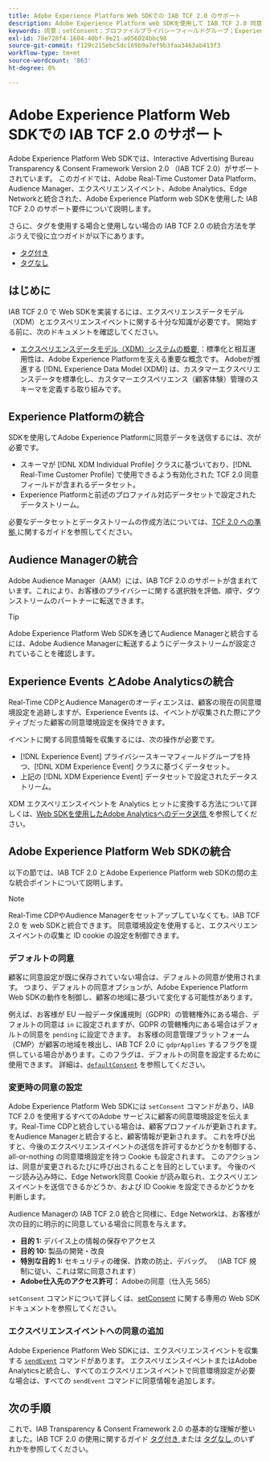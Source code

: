 ```yaml
---
title: Adobe Experience Platform Web SDKでの IAB TCF 2.0 のサポート
description: Adobe Experience Platform web SDKを使用して IAB TCF 2.0 同意環境設定をサポートする方法を説明します
keywords: 同意；setConsent；プロファイルプライバシーフィールドグループ；Experience Event Privacy フィールドグループ；プライバシーフィールドグループ；IAB TCF 2.0;Real-Time CDP;
exl-id: 78e728f4-1604-40bf-9e21-a056024bbc98
source-git-commit: f129c215ebc5dc169b9a7ef9b3faa3463ab413f3
workflow-type: tm+mt
source-wordcount: '863'
ht-degree: 0%

---
```


# Adobe Experience Platform Web SDKでの IAB TCF 2.0 のサポート

Adobe Experience Platform Web SDKでは、Interactive Advertising Bureau Transparency &amp; Consent Framework Version 2.0 （IAB TCF 2.0）がサポートされています。 このガイドでは、Adobe Real-Time Customer Data Platform、Audience Manager、エクスペリエンスイベント、Adobe Analytics、Edge Networkと統合された、Adobe Experience Platform web SDKを使用した IAB TCF 2.0 のサポート要件について説明します。

さらに、タグを使用する場合と使用しない場合の IAB TCF 2.0 の統合方法を学ぶうえで役に立つガイドが以下にあります。

- [タグ付き](./with-tags.md)
- [タグなし](./without-tags.md)

## はじめに

IAB TCF 2.0 で Web SDKを実装するには、エクスペリエンスデータモデル（XDM）とエクスペリエンスイベントに関する十分な知識が必要です。 開始する前に、次のドキュメントを確認してください。

- [ エクスペリエンスデータモデル（XDM）システムの概要 ](../../../xdm/home.md)：標準化と相互運用性は、Adobe Experience Platformを支える重要な概念です。 Adobeが推進する [!DNL Experience Data Model (XDM)] は、カスタマーエクスペリエンスデータを標準化し、カスタマーエクスペリエンス（顧客体験）管理のスキーマを定義する取り組みです。

## Experience Platformの統合

SDKを使用してAdobe Experience Platformに同意データを送信するには、次が必要です。

- スキーマが [!DNL XDM Individual Profile] クラスに基づいており、[!DNL Real-Time Customer Profile] で使用できるよう有効化された TCF 2.0 同意フィールドが含まれるデータセット。
- Experience Platformと前述のプロファイル対応データセットで設定されたデータストリーム。

必要なデータセットとデータストリームの作成方法については、[TCF 2.0 への準拠 ](../../../landing/governance-privacy-security/consent/iab/overview.md) に関するガイドを参照してください。

## Audience Managerの統合

Adobe Audience Manager（AAM）には、IAB TCF 2.0 のサポートが含まれています。これにより、お客様のプライバシーに関する選択肢を評価、順守、ダウンストリームのパートナーに転送できます。<!--For more information, read the documentation on [Sending Data to Audience Manager](../audience-manager/audience-manager-overview.md).-->

>[!TIP]
>
>Adobe Experience Platform Web SDKを通じてAudience Managerと統合するには、Adobe Audience Managerに転送するようにデータストリームが設定されていることを確認します。

## Experience Events とAdobe Analyticsの統合

Real-Time CDPとAudience Managerのオーディエンスは、顧客の現在の同意環境設定を追跡しますが、Experience Events は、イベントが収集された際にアクティブだった顧客の同意環境設定を保持できます。

イベントに関する同意情報を収集するには、次の操作が必要です。

- [!DNL Experience Event] プライバシースキーマフィールドグループを持つ、[!DNL XDM Experience Event] クラスに基づくデータセット。
- 上記の [!DNL XDM Experience Event] データセットで設定されたデータストリーム。

XDM エクスペリエンスイベントを Analytics ヒットに変換する方法について詳しくは、[Web SDKを使用したAdobe Analyticsへのデータ送信 ](/help/web-sdk/use-cases/adobe-analytics.md) を参照してください。

## Adobe Experience Platform Web SDKの統合

以下の節では、IAB TCF 2.0 とAdobe Experience Platform web SDKの間の主な統合ポイントについて説明します。

>[!NOTE]
>
>Real-Time CDPやAudience Managerをセットアップしていなくても、IAB TCF 2.0 を web SDKと統合できます。 同意環境設定を使用すると、エクスペリエンスイベントの収集と ID cookie の設定を制御できます。

### デフォルトの同意

顧客に同意設定が既に保存されていない場合は、デフォルトの同意が使用されます。 つまり、デフォルトの同意オプションが、Adobe Experience Platform Web SDKの動作を制御し、顧客の地域に基づいて変化する可能性があります。

例えば、お客様が EU 一般データ保護規則（GDPR）の管轄権外にある場合、デフォルトの同意は `in` に設定されますが、GDPR の管轄権内にある場合はデフォルトの同意を `pending` に設定できます。 お客様の同意管理プラットフォーム（CMP）が顧客の地域を検出し、IAB TCF 2.0 に `gdprApplies` するフラグを提供している場合があります。このフラグは、デフォルトの同意を設定するために使用できます。 詳細は、[`defaultConsent`](/help/web-sdk/commands/configure/defaultconsent.md) を参照してください。

### 変更時の同意の設定

Adobe Experience Platform Web SDKには `setConsent` コマンドがあり、IAB TCF 2.0 を使用するすべてのAdobe サービスに顧客の同意環境設定を伝えます。Real-Time CDPと統合している場合は、顧客プロファイルが更新されます。 をAudience Managerと統合すると、顧客情報が更新されます。 これを呼び出すと、今後のエクスペリエンスイベントの送信を許可するかどうかを制御する、all-or-nothing の同意環境設定を持つ Cookie も設定されます。 このアクションは、同意が変更されるたびに呼び出されることを目的としています。 今後のページ読み込み時に、Edge Network同意 Cookie が読み取られ、エクスペリエンスイベントを送信できるかどうか、および ID Cookie を設定できるかどうかを判断します。

Audience Managerの IAB TCF 2.0 統合と同様に、Edge Networkは、お客様が次の目的に明示的に同意している場合に同意を与えます。

- **目的 1:** デバイス上の情報の保存やアクセス
- **目的 10:** 製品の開発・改良
- **特別な目的 1:** セキュリティの確保、詐欺の防止、デバッグ。 （IAB TCF 規制に従い、これは常に同意されます）
- **Adobe仕入先のアクセス許可：** Adobeの同意（仕入先 565）

`setConsent` コマンドについて詳しくは、[setConsent](../../../web-sdk/commands/setconsent.md) に関する専用の Web SDK ドキュメントを参照してください。

### エクスペリエンスイベントへの同意の追加

Adobe Experience Platform Web SDKには、エクスペリエンスイベントを収集する [`sendEvent`](/help/web-sdk/commands/sendevent/overview.md) コマンドがあります。 エクスペリエンスイベントまたはAdobe Analyticsと統合し、すべてのエクスペリエンスイベントで同意環境設定が必要な場合は、すべての `sendEvent` コマンドに同意情報を追加します。

## 次の手順

これで、IAB Transparency &amp; Consent Framework 2.0 の基本的な理解が整いました。IAB TCF 2.0 の使用に関するガイド [ タグ付き ](./with-tags.md) または [ タグなし ](./without-tags.md) のいずれかを参照してください。
